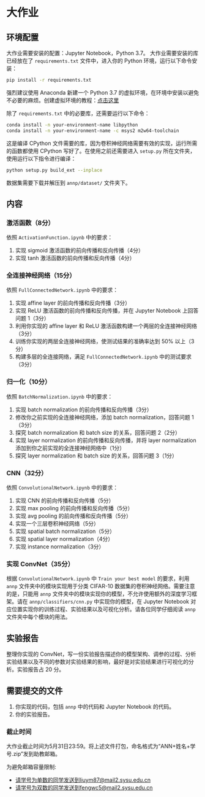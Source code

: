 # 大作业

## 环境配置

大作业需要安装的配置：Jupyter Notebook，Python 3.7。
大作业需要安装的库已经放在了 `requirements.txt` 文件中，进入你的 Python 环境，运行以下命令安装：

```bash
pip install -r requirements.txt
```

强烈建议使用 Anaconda 新建一个 Python 3.7 的虚拟环境，在环境中安装以避免不必要的麻烦。创建虚拟环境的教程：[点击这里](https://blog.csdn.net/lyy14011305/article/details/59500819)

除了 `requirements.txt` 中的必要库，还需要运行以下命令：

```bash
conda install -n your-environment-name libpython
conda install -n your-environment-name -c msys2 m2w64-toolchain
```

这是编译 CPython 文件需要的库，因为卷积神经网络需要有效的实现，运行所需的函数都使用 CPython 写好了。在使用之前还需要进入 `setup.py` 所在文件夹，使用运行以下指令进行编译：

```bash
python setup.py build_ext --inplace
```

数据集需要下载并解压到 `annp/dataset/` 文件夹下。

## 内容

### 激活函数（8分）

依照 `ActivationFunction.ipynb` 中的要求：

1. 实现 sigmoid 激活函数的前向传播和反向传播（4分）
2. 实现 tanh 激活函数的前向传播和反向传播（4分）

### 全连接神经网络（15分）

依照 `FullConnectedNetwork.ipynb` 中的要求：

1. 实现 affine layer 的前向传播和反向传播（3分）
2. 实现 ReLU 激活函数的前向传播和反向传播，并在 Jupyter Notebook 上回答问题 1（3分）
3. 利用你实现的 affine layer 和 ReLU 激活函数构建一个两层的全连接神经网络（3分）
4. 训练你实现的两层全连接神经网络，使测试结果的准确率达到 50% 以上（3分）
5. 构建多层的全连接网络，满足 `FullConnectedNetwork.ipynb` 中的测试要求（3分）

### 归一化（10分）

依照 `BatchNormalization.ipynb` 中的要求：

1. 实现 batch normalization 的前向传播和反向传播（3分）
2. 修改你之前实现的全连接神经网络，添加 batch normalization，回答问题 1（3分）
3. 探究 batch normalization 和 batch size 的关系，回答问题 2（2分）
4. 实现 layer normalization 的前向传播和反向传播，并将 layer normalization 添加到你之前实现的全连接神经网络中（1分）
5. 探究 layer normalization 和 batch size 的关系，回答问题 3（1分）

### CNN（32分）

依照 `ConvolutionalNetwork.ipynb` 中的要求：

1. 实现 CNN 的前向传播和反向传播（5分）
2. 实现 max pooling 的前向传播和反向传播（5分）
3. 实现 avg pooling 的前向传播和反向传播（5分）
4. 实现一个三层卷积神经网络（5分）
5. 实现 spatial batch normalization（5分）
6. 实现 spatial layer normalization（4分）
7. 实现 instance normalization（3分）

### 实现 ConvNet（35分）

根据 `ConvolutionalNetwork.ipynb` 中 `Train your best model` 的要求，利用 `annp` 文件夹中的模块实现用于分类 CIFAR-10 数据集的卷积神经网络。需要注意的是，只能用 `annp` 文件夹中的模块实现你的模型，不允许使用额外的深度学习框架。请在 `annp/classifiers/cnn.py` 中实现你的模型，在 Jupyter Notebook 对应位置实现你的训练过程、实验结果以及可视化分析。请各位同学仔细阅读 `annp` 文件夹中每个模块的用法。

## 实验报告

整理你实现的 ConvNet，写一份实验报告描述你的模型架构、调参的过程、分析实验结果以及不同的参数对实验结果的影响，最好是对实验结果进行可视化的分析。实验报告占 20 分。

## 需要提交的文件

1. 你实现的代码，包括 `annp` 中的代码和 Jupyter Notebook 的代码。
2. 你的实验报告。

### 截止时间

大作业截止时间为5月31日23:59。将上述文件打包，命名格式为“ANN+姓名+学号.zip”发到助教邮箱。

为避免邮箱容量限制:
+ 请学号为单数的同学发送到liuym87@mail2.sysu.edu.cn
+ 请学号为双数的同学发送到fengwc5@mail2.sysu.edu.cn

